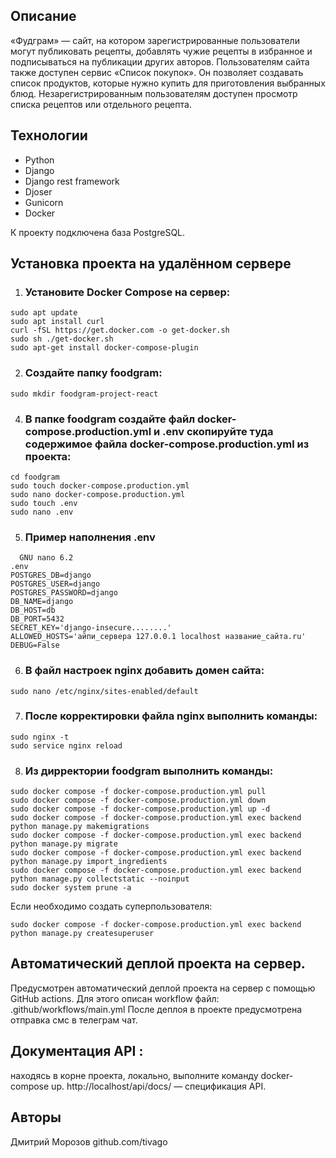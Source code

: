 ## Описание
«Фудграм» — сайт, на котором зарегистрированные пользователи могут публиковать рецепты, добавлять чужие рецепты в избранное и 
подписываться на публикации других авторов. Пользователям сайта также доступен сервис «Список покупок». Он позволяет создавать 
список продуктов, которые нужно купить для приготовления выбранных блюд. Незарегистрированным пользователям доступен просмотр
списка рецептов или отдельного рецепта.


## Технологии
- Python
- Django
- Django rest framework
- Djoser 
- Gunicorn
- Docker

К проекту подключена база PostgreSQL.


## Установка проекта на удалённом сервере

1. ### Установите Docker Compose на сервер:
```
sudo apt update
sudo apt install curl
curl -fSL https://get.docker.com -o get-docker.sh
sudo sh ./get-docker.sh
sudo apt-get install docker-compose-plugin
```

2. ### Создайте папку foodgram:
```
sudo mkdir foodgram-project-react
```

4. ### В папке foodgram создайте файл docker-compose.production.yml и .env скопируйте туда содержимое файла docker-compose.production.yml из проекта:
```
cd foodgram
sudo touch docker-compose.production.yml 
sudo nano docker-compose.production.yml
sudo touch .env
sudo nano .env
```
5. ### Пример наполнения .env
```
  GNU nano 6.2                                                                                                                                            .env
POSTGRES_DB=django
POSTGRES_USER=django
POSTGRES_PASSWORD=django
DB_NAME=django
DB_HOST=db
DB_PORT=5432
SECRET_KEY='django-insecure........'
ALLOWED_HOSTS='айпи_сервера 127.0.0.1 localhost название_сайта.ru'
DEBUG=False
```

6. ### В файл настроек nginx добавить домен сайта:
```
sudo nano /etc/nginx/sites-enabled/default
```

7. ### После корректировки файла nginx выполнить команды:
```
sudo nginx -t
sudo service nginx reload
```

8. ### Из дирректории foodgram выполнить команды:
```
sudo docker compose -f docker-compose.production.yml pull
sudo docker compose -f docker-compose.production.yml down
sudo docker compose -f docker-compose.production.yml up -d
sudo docker compose -f docker-compose.production.yml exec backend python manage.py makemigrations
sudo docker compose -f docker-compose.production.yml exec backend python manage.py migrate
sudo docker compose -f docker-compose.production.yml exec backend python manage.py import_ingredients
sudo docker compose -f docker-compose.production.yml exec backend python manage.py collectstatic --noinput
sudo docker system prune -a
```

Если необходимо создать суперпользователя:
```
sudo docker compose -f docker-compose.production.yml exec backend python manage.py createsuperuser
```

## Автоматический деплой проекта на сервер.

Предусмотрен автоматический деплой проекта на сервер с помощью GitHub actions. Для этого описан workflow файл:
.github/workflows/main.yml
После деплоя в проекте предусмотрена отправка смс в телеграм чат.

## Документация API :
находясь в корне проекта, локально, выполните команду docker-compose up.
http://localhost/api/docs/ — спецификация API. 

## Авторы
Дмитрий Морозов
github.com/tivago